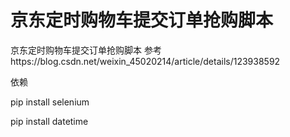 # 京东定时购物车提交订单抢购脚本
京东定时购物车提交订单抢购脚本
参考https://blog.csdn.net/weixin_45020214/article/details/123938592

依赖

pip install selenium

pip install datetime
